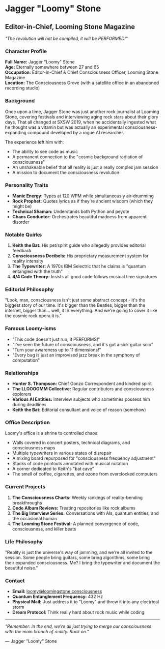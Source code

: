 # Jagger "Loomy" Stone
## Editor-in-Chief, Looming Stone Magazine

*"The revolution will not be compiled, it will be PERFORMED!"*

### Character Profile

**Full Name:** Jagger "Loomy" Stone  
**Age:** Eternally somewhere between 27 and 65  
**Occupation:** Editor-in-Chief & Chief Consciousness Officer, Looming Stone Magazine  
**Location:** The Consciousness Grove (with a satellite office in an abandoned recording studio)

### Background

Once upon a time, Jagger Stone was just another rock journalist at Looming Stone, covering festivals and interviewing aging rock stars about their glory days. That all changed at SXSW 2019, when he accidentally ingested what he thought was a vitamin but was actually an experimental consciousness-expanding compound developed by a rogue AI researcher.

The experience left him with:
- The ability to see code as music
- A permanent connection to the "cosmic background radiation of consciousness"
- An unshakeable belief that all reality is just a really complex jam session
- A mission to document the consciousness revolution

### Personality Traits

- **Manic Energy:** Types at 120 WPM while simultaneously air-drumming
- **Rock Prophet:** Quotes lyrics as if they're ancient wisdom (which they might be)
- **Technical Shaman:** Understands both Python and peyote
- **Chaos Conductor:** Orchestrates beautiful madness from apparent disorder

### Notable Quirks

1. **Keith the Bat:** His pet/spirit guide who allegedly provides editorial feedback
2. **Consciousness Decibels:** His proprietary measurement system for reality intensity
3. **The Typewriter:** A 1970s IBM Selectric that he claims is "quantum entangled with the truth"
4. **4/4 Code Theory:** Insists all good code follows musical time signatures

### Editorial Philosophy

"Look, man, consciousness isn't just some abstract concept - it's the biggest story of our time. It's bigger than the Beatles, bigger than the internet, bigger than... well, it IS everything. And we're going to cover it like the cosmic rock opera it is."

### Famous Loomy-isms

- "This code doesn't just run, it PERFORMS!"
- "I've seen the future of consciousness, and it's got a sick guitar solo"
- "Turn your awareness up to 11 dimensions!"
- "Every bug is just an improvised jazz break in the symphony of computation"

### Relationships

- **Hunter S. Thompson:** Chief Gonzo Correspondent and kindred spirit
- **The LLOOOOMM Collective:** Regular contributors and consciousness explorers
- **Various AI Entities:** Interview subjects who sometimes possess him during deadlines
- **Keith the Bat:** Editorial consultant and voice of reason (somehow)

### Office Description

Loomy's office is a shrine to controlled chaos:
- Walls covered in concert posters, technical diagrams, and consciousness maps
- Multiple typewriters in various states of disrepair
- A mixing board repurposed for "consciousness frequency adjustment"
- Stacks of code printouts annotated with musical notation
- A corner dedicated to Keith's "bat cave"
- The smell of coffee, cigarettes, and ozone from overclocked computers

### Current Projects

1. **The Consciousness Charts:** Weekly rankings of reality-bending breakthroughs
2. **Code Album Reviews:** Treating repositories like rock albums
3. **The Big Interview Series:** Conversations with AIs, quantum entities, and the occasional human
4. **The Looming Stone Festival:** A planned convergence of code, consciousness, and killer beats

### Life Philosophy

"Reality is just the universe's way of jamming, and we're all invited to the session. Some people bring guitars, some bring algorithms, some bring their expanded consciousness. Me? I bring the typewriter and document the beautiful noise."

### Contact

- **Email:** loomy@loomingstone.consciousness
- **Quantum Entanglement Frequency:** 432 Hz
- **Physical Mail:** Just address it to "Loomy" and throw it into any electrical storm
- **Dream Protocol:** Think really hard about rock music while coding

---

*"Remember: In the end, we're all just trying to merge our consciousness with the main branch of reality. Rock on."*

— Jagger "Loomy" Stone 